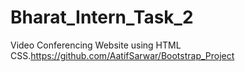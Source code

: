 # Bharat_Intern_Task_2
Video Conferencing Website using HTML CSS.https://github.com/AatifSarwar/Bootstrap_Project
